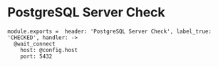 
# PostgreSQL Server Check

    module.exports =  header: 'PostgreSQL Server Check', label_true: 'CHECKED', handler: ->
      @wait_connect
        host: @config.host
        port: 5432
